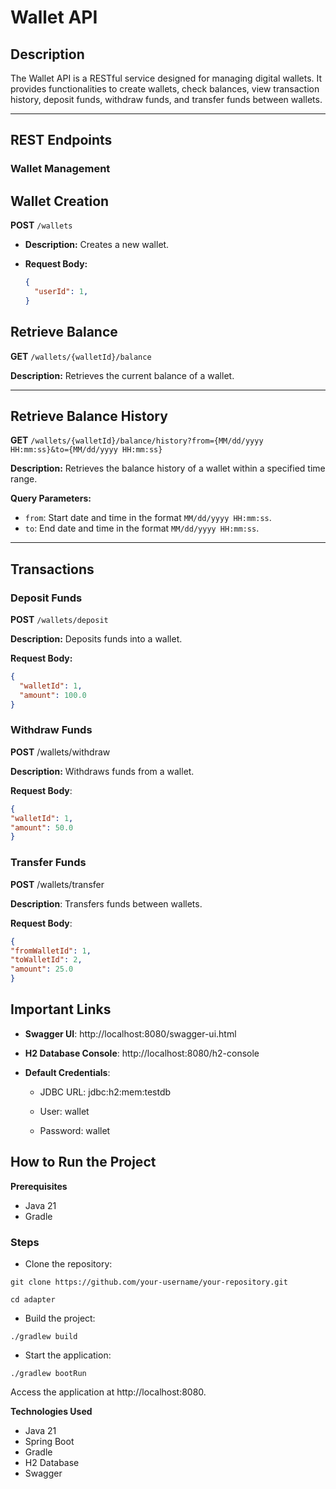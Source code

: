 # Wallet API

## Description
The Wallet API is a RESTful service designed for managing digital wallets. It provides functionalities to create wallets, check balances, view transaction history, deposit funds, withdraw funds, and transfer funds between wallets.

---

## REST Endpoints

### Wallet Management

## Wallet Creation

**POST** `/wallets`  
  
- **Description:** Creates a new wallet.  
  
- **Request Body:**
  ```json
  {
    "userId": 1,
  }
  ```
  
## Retrieve Balance

**GET** `/wallets/{walletId}/balance`

**Description:** Retrieves the current balance of a wallet.

---

## Retrieve Balance History

**GET** `/wallets/{walletId}/balance/history?from={MM/dd/yyyy HH:mm:ss}&to={MM/dd/yyyy HH:mm:ss}`

**Description:** Retrieves the balance history of a wallet within a specified time range.

**Query Parameters:**
- `from`: Start date and time in the format `MM/dd/yyyy HH:mm:ss`.
- `to`: End date and time in the format `MM/dd/yyyy HH:mm:ss`.

---

## Transactions

### Deposit Funds

**POST** `/wallets/deposit`

**Description:** Deposits funds into a wallet.

**Request Body:**

```json
{
  "walletId": 1,
  "amount": 100.0
}
```

### Withdraw Funds

**POST** /wallets/withdraw

**Description:** Withdraws funds from a wallet.

**Request Body**:

```json
{
"walletId": 1,
"amount": 50.0
}
```

### Transfer Funds

**POST** /wallets/transfer

**Description**: Transfers funds between wallets.

**Request Body**:

```json
{
"fromWalletId": 1,
"toWalletId": 2,
"amount": 25.0
}
```

## Important Links

- **Swagger UI**: http://localhost:8080/swagger-ui.html
- **H2 Database Console**: http://localhost:8080/h2-console

- **Default Credentials**:

  - JDBC URL: jdbc:h2:mem:testdb
  
  - User: wallet
  
  - Password: wallet

## How to Run the Project

**Prerequisites**

- Java 21
- Gradle

### Steps
- Clone the repository:
 
```shell
git clone https://github.com/your-username/your-repository.git
```
```shell 
cd adapter
```

- Build the project:

```shell
./gradlew build
```

- Start the application:

```shell
./gradlew bootRun
```

Access the application at http://localhost:8080.

**Technologies Used**

- Java 21
- Spring Boot
- Gradle
- H2 Database
- Swagger

